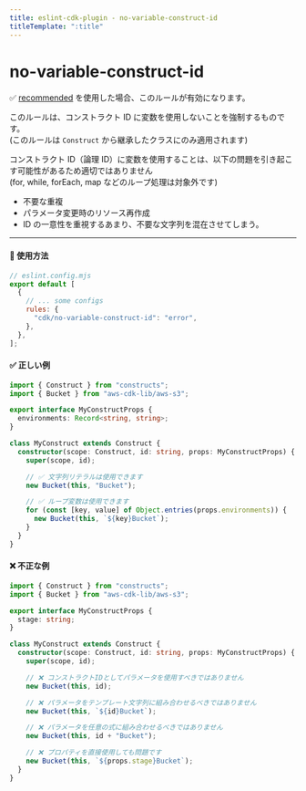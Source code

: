 ```yaml
---
title: eslint-cdk-plugin - no-variable-construct-id
titleTemplate: ":title"
---
```


# no-variable-construct-id

<div class="info-item">
    ✅ <a href="/ja/rules/#recommended-rules">recommended</a>
  を使用した場合、このルールが有効になります。
</div>

このルールは、コンストラクト ID に変数を使用しないことを強制するものです。  
(このルールは `Construct` から継承したクラスにのみ適用されます)

コンストラクト ID（論理 ID）に変数を使用することは、以下の問題を引き起こす可能性があるため適切ではありません  
(for, while, forEach, map などのループ処理は対象外です)

- 不要な重複
- パラメータ変更時のリソース再作成
- ID の一意性を重視するあまり、不要な文字列を混在させてしまう。

---

#### 🔧 使用方法

```js
// eslint.config.mjs
export default [
  {
    // ... some configs
    rules: {
      "cdk/no-variable-construct-id": "error",
    },
  },
];
```

#### ✅ 正しい例

```ts
import { Construct } from "constructs";
import { Bucket } from "aws-cdk-lib/aws-s3";

export interface MyConstructProps {
  environments: Record<string, string>;
}

class MyConstruct extends Construct {
  constructor(scope: Construct, id: string, props: MyConstructProps) {
    super(scope, id);

    // ✅ 文字列リテラルは使用できます
    new Bucket(this, "Bucket");

    // ✅ ループ変数は使用できます
    for (const [key, value] of Object.entries(props.environments)) {
      new Bucket(this, `${key}Bucket`);
    }
  }
}
```

#### ❌ 不正な例

```ts
import { Construct } from "constructs";
import { Bucket } from "aws-cdk-lib/aws-s3";

export interface MyConstructProps {
  stage: string;
}

class MyConstruct extends Construct {
  constructor(scope: Construct, id: string, props: MyConstructProps) {
    super(scope, id);

    // ❌ コンストラクトIDとしてパラメータを使用すべきではありません
    new Bucket(this, id);

    // ❌ パラメータをテンプレート文字列に組み合わせるべきではありません
    new Bucket(this, `${id}Bucket`);

    // ❌ パラメータを任意の式に組み合わせるべきではありません
    new Bucket(this, id + "Bucket");

    // ❌ プロパティを直接使用しても問題です
    new Bucket(this, `${props.stage}Bucket`);
  }
}
```
